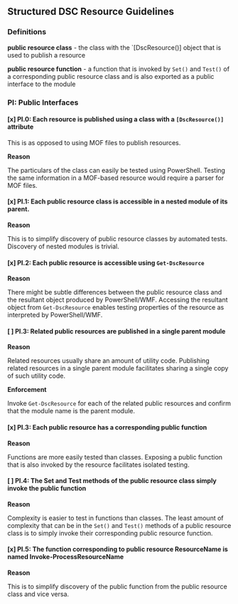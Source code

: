 ## Structured DSC Resource Guidelines

### Definitions

**public resource class** - the class with the `[DscResource()] object that is used to publish a resource

**public resource function** - a function that is invoked by `Set()` and `Test()` of a corresponding public resource class and is also exported as a public interface to the module

### PI: Public Interfaces

#### [x] PI.0: Each resource is published using a class with a `[DscResource()]` attribute

This is as opposed to using MOF files to publish resources.

**Reason**

The particulars of the class can easily be tested using PowerShell.  Testing the same information in a MOF-based resource would require a parser for MOF files.

#### [x] PI.1: Each public resource class is accessible in a nested module of its parent.

**Reason**

This is to simplify discovery of public resource classes by automated tests.  Discovery of nested modules is trivial. 

#### [x] PI.2: Each public resource is accessible using `Get-DscResource`

**Reason**

There might be subtle differences between the public resource class and the resultant object produced by PowerShell/WMF. Accessing the resultant object from `Get-DscResource` enables testing properties of the resource as interpreted by PowerShell/WMF.

#### [ ] PI.3: Related public resources are published in a single parent module

**Reason**

Related resources usually share an amount of utility code.  Publishing related resources in a single parent module facilitates sharing a single copy of such utility code.

**Enforcement**

Invoke `Get-DscResource` for each of the related public resources and confirm that the module name is the parent module. 


#### [x] PI.3: Each public resource has a corresponding public function

**Reason**

Functions are more easily tested than classes.  Exposing a public function that is also invoked by the resource facilitates isolated testing.

#### [ ] PI.4: The Set and Test methods of the public resource class simply invoke the public function

**Reason**

Complexity is easier to test in functions than classes.  The least amount of complexity that can be in the `Set()` and `Test()` methods of a public resource class is to simply invoke their corresponding public resource function. 

#### [x] PI.5: The function corresponding to public resource ResourceName is named Invoke-ProcessResourceName

**Reason**

This is to simplify discovery of the public function from the public resource class and vice versa.

